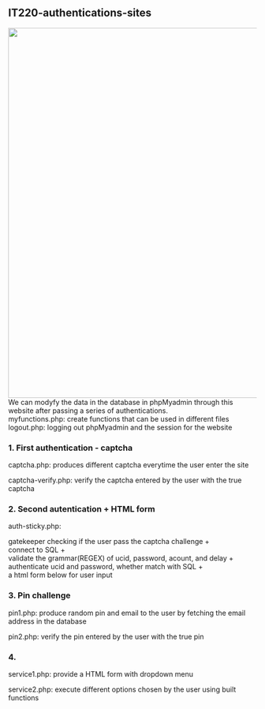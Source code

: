 ## IT220-authentications-sites
<div>
<img src=https://user-images.githubusercontent.com/60887509/103821362-0362d280-503c-11eb-82d6-e19ab26876d6.png width="750">
<div>
We can modyfy the data in the database in phpMyadmin through this website after passing a series of authentications. 
<br>
myfunctions.php: create functions that can be used in different files
<br>
logout.php: logging out phpMyadmin and the session for the website 

### 1. First authentication - captcha
captcha.php:  produces different captcha everytime the user enter the site <div>
captcha-verify.php: verify the captcha entered by the user with the true captcha

### 2. Second autentication + HTML form
auth-sticky.php: <div>
  gatekeeper checking if the user pass the captcha challenge + <div>
  connect to SQL + <div>
  validate the grammar(REGEX) of ucid, password, acount, and delay + <div>
  authenticate ucid and password, whether match with SQL + <div>
  a html form below for user input 

### 3. Pin challenge
pin1.php: produce random pin and email to the user by fetching the email address in the database <div>
pin2.php: verify the pin entered by the user with the true pin

### 4. 
service1.php: provide a HTML form with dropdown menu <div>
service2.php: execute different options chosen by the user using built functions
